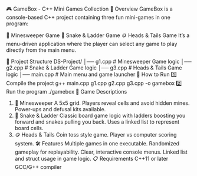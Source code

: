 🎮 GameBox - C++ Mini Games Collection
📌 Overview
GameBox is a console-based C++ project containing three fun mini-games in one program:

🏴 Minesweeper Game
🐍 Snake & Ladder Game
🪙 Heads & Tails Game
It’s a menu-driven application where the player can select any game to play directly from the main menu.

📂 Project Structure
DS-Project/
│── g1.cpp   # Minesweeper Game logic
│── g2.cpp   # Snake & Ladder Game logic
│── g3.cpp   # Heads & Tails Game logic
│── main.cpp # Main menu and game launcher
🚀 How to Run
1️⃣ Compile the project
g++ main.cpp g1.cpp g2.cpp g3.cpp -o gamebox
2️⃣ Run the program
./gamebox
🎯 Game Descriptions
1. 🏴 Minesweeper
A 5x5 grid.
Players reveal cells and avoid hidden mines.
Power-ups and defusal kits available.
2. 🐍 Snake & Ladder
Classic board game logic with ladders boosting you forward and snakes pulling you back.
Uses a linked list to represent board cells.
3. 🪙 Heads & Tails
Coin toss style game.
Player vs computer scoring system.
🛠 Features
Multiple games in one executable.
Randomized gameplay for replayability.
Clear, interactive console menus.
Linked list and struct usage in game logic.
📋 Requirements
C++11 or later
GCC/G++ compiler
